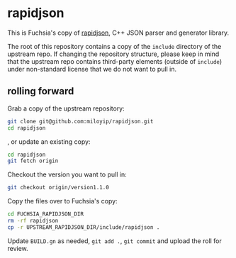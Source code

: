 # rapidjson

This is Fuchsia's copy of [rapidjson](https://github.com/miloyip/rapidjson),
C++ JSON parser and generator library.

The root of this repository contains a copy of the `include` directory of the
upstream repo. If changing the repository structure, please keep in mind that
the upstream repo contains third-party elements (outside of `include`) under
non-standard license that we do not want to pull in.

## rolling forward

Grab a copy of the upstream repository:

```sh
git clone git@github.com:miloyip/rapidjson.git
cd rapidjson
```

, or update an existing copy:

```sh
cd rapidjson
git fetch origin
```

Checkout the version you want to pull in:

```sh
git checkout origin/version1.1.0
```

Copy the files over to Fuchsia's copy:

```sh
cd FUCHSIA_RAPIDJSON_DIR
rm -rf rapidjson
cp -r UPSTREAM_RAPIDJSON_DIR/include/rapidjson .
```

Update `BUILD.gn` as needed, `git add .`, `git commit` and upload the roll for
review.
